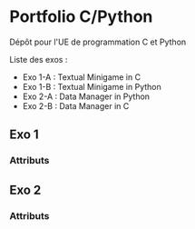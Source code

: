 # Portfolio C/Python
Dépôt pour l'UE de programmation C et Python

Liste des exos :
* Exo 1-A : Textual Minigame in C
* Exo 1-B : Textual Minigame in Python
* Exo 2-A : Data Manager in Python
* Exo 2-B : Data Manager in C

## Exo 1
### Attributs

## Exo 2
### Attributs
